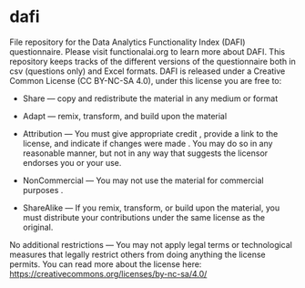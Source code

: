 # dafi
File repository for the Data Analytics Functionality Index (DAFI) questionnaire. Please visit functionalai.org to learn more about DAFI. This repository keeps tracks of the different versions of the questionnaire both in csv (questions only) and Excel formats. DAFI is released under a Creative Common License (CC BY-NC-SA 4.0), under this license you are free to:

* Share — copy and redistribute the material in any medium or format

* Adapt — remix, transform, and build upon the material
* Attribution — You must give appropriate credit , provide a link to the license, and indicate if changes were made . You may do so in any reasonable manner, but not in any way that suggests the licensor endorses you or your use.
* NonCommercial — You may not use the material for commercial purposes .
* ShareAlike — If you remix, transform, or build upon the material, you must distribute your contributions under the same license as the original.

No additional restrictions — You may not apply legal terms or technological measures that legally restrict others from doing anything the license permits.
You can read more about the license here: https://creativecommons.org/licenses/by-nc-sa/4.0/

